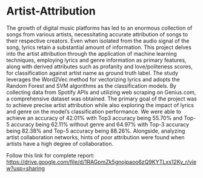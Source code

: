 # Artist-Attribution

The growth of digital music platforms has led to an enormous collection of songs from various artists, necessitating accurate attribution of songs to their respective creators. Even when isolated from the audio signal of the song, lyrics retain a substantial amount of information. This project delves into the artist attribution through the application of machine learning techniques, employing lyrics and genre information as primary features, along with derived attributes such as profanity and love/politeness scores, for classification against artist name as ground truth label. The study leverages the Word2Vec method for vectorizing lyrics and adopts the Random Forest and SVM algorithms as the classification models. By collecting data from Spotify APIs and utilizing web scraping on Genius.com, a comprehensive dataset was obtained. The primary goal of the project was to achieve precise artist attribution while also exploring the impact of lyrics and genre on the model’s classification performance. We were able to achieve an accuracy of 42.01% with Top3 accuracy being 55.70% and Top-5 accuracy being 62.11% without genre and 64.97% with Top-3 accuracy being 82.38% and Top-5 accuracy being 88.26%. Alongside, analyzing artist collaboration networks, hints of poor attribution were found when artists have a high degree of collaboration.

Follow this link for complete report: https://drive.google.com/file/d/1RAGpmZk5gnojpaoo6zQ9KYTLxs12Ky_r/view?usp=sharing
